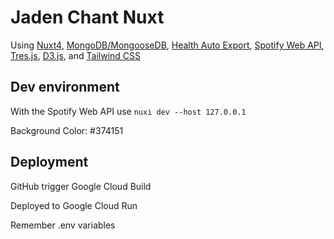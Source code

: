 # Jaden Chant Nuxt

Using [Nuxt4](https://nuxt.com/), [MongoDB/MongooseDB](https://mongoosejs.com/docs/), [Health Auto Export](https://www.healthexportapp.com/), [Spotify Web API](https://developer.spotify.com/documentation/web-api), [Tres.js](https://tresjs.org/), [D3.js](https://d3js.org/), and [Tailwind CSS](https://tailwindcss.com/)

## Dev environment

With the Spotify Web API use `nuxi dev --host 127.0.0.1`

Background Color: #374151

## Deployment

GitHub trigger Google Cloud Build

Deployed to Google Cloud Run

Remember .env variables

